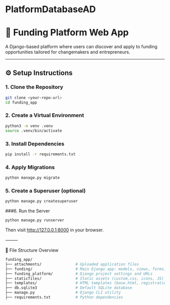 # PlatformDatabaseAD
# 🚀 Funding Platform Web App

A Django-based platform where users can discover and apply to funding opportunities tailored for changemakers and entrepreneurs.


---

## ⚙️ Setup Instructions

### 1. Clone the Repository

```bash
git clone <your-repo-url>
cd funding_app
```


### 2. Create a Virtual Environment

```bash
python3 -m venv .venv
source .venv/bin/activate
```


### 3. Install Dependencies
   
```bash
pip install -r requirements.txt
```


### 4. Apply Migrations

```bash
python manage.py migrate
```


### 5. Create a Superuser (optional)

```bash
python manage.py createsuperuser
```


###6. Run the Server

```bash
python manage.py runserver
```

Then visit http://127.0.0.1:8000 in your browser.

⸻

📁 File Structure Overview
```bash
funding_app/
├── attachments/               # Uploaded application files
├── funding/                   # Main Django app: models, views, forms, templates
├── funding_platform/          # Django project settings and URLs
├── staticfiles/               # Static assets (custom.css, icons, JS)
├── templates/                 # HTML templates (base.html, registration/, funding/)
├── db.sqlite3                 # Default SQLite database
├── manage.py                  # Django CLI utility
├── requirements.txt           # Python dependencies
```

